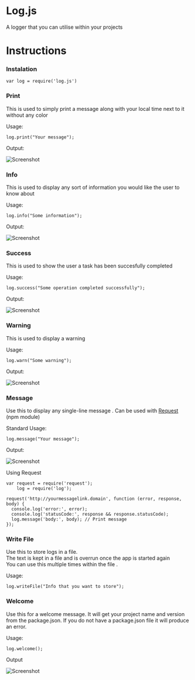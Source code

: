 # Log.js
A logger that you can utilise within your projects

# Instructions

### Instalation

```
var log = require('log.js')
```

### Print

This is used to simply print a message along with your local time next to it without any color

Usage:

```
log.print("Your message");
```

Output: 

![Screenshot](http://i.imgur.com/mwFZWht.png)

### Info

This is used to display any sort of information you would like the user to know about 

Usage:

```
log.info("Some information");
```

Output:

![Screenshot](http://i.imgur.com/EqrvsG2.png)

### Success

This is used to show the user a task has been succesfully completed 

Usage:

```
log.success("Some operation completed successfully");
```

Output:

![Screenshot](http://i.imgur.com/n41tEoJ.png)

### Warning

This is used to display a warning


Usage: 

```
log.warn("Some warning");
```

Output:

![Screenshot](http://i.imgur.com/ao6gdGk.png)

### Message

Use this to display any single-line message .
Can be used with [Request](https://github.com/request/request) (npm module)

Standard Usage:

```
log.message("Your message");
```

Output:

![Screenshot](http://i.imgur.com/uVc8z3R.png)


Using Request

```
var request = require('request');
    log = require('log');

request('http://yourmessagelink.domain', function (error, response, body) {
  console.log('error:', error); 
  console.log('statusCode:', response && response.statusCode);
  log.message('body:', body); // Print message
});
```

### Write File

Use this to store logs in a file.
<br>The text is kept in a file and is overrun once the app is started again
<br>You can use this multiple times within the file .


Usage:

```
log.writeFile("Info that you want to store");
```

### Welcome

Use this for a welcome message.
It will get your project name and version from the package.json.
If you do not have a package.json file it will produce an error.

Usage:

```
log.welcome();
```

Output

![Screenshot](http://i.imgur.com/B01WACs.png)
